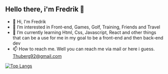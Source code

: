 ## Hello there, i'm Fredrik 👋



- 👋 Hi, I'm Fredrik 
- 👀 I’m interested in Front-end, Games, Golf, Training, Friends and Travel
- 🌱 I’m currently learning Html, Css, Javascript, React and other things that can be a use for me in my goal to be a front-end and then back-end dev
- 📫 How to reach me. Well you can reach me via mail or here i guess. Thuberg92@gmail.com

[![Top Langs](https://github-readme-stats.vercel.app/api/top-langs/?FredrikThunberg=anuraghazra&layout=compact)](https://github.com/anuraghazra/github-readme-stats)


<!---
FredrikThunberg/FredrikThunberg is a ✨ special ✨ repository because its `README.md` (this file) appears on your GitHub profile.
You can click the Preview link to take a look at your changes.
--->

